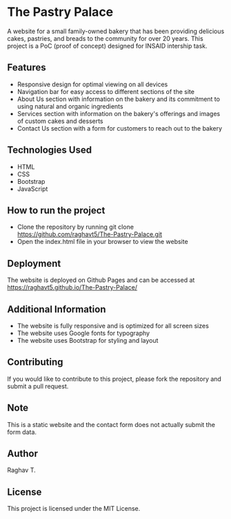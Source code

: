# The Pastry Palace

A website for a small family-owned bakery that has been providing delicious cakes, pastries, and breads to the community for over 20 years. This project is a PoC (proof of concept) designed for INSAID intership task.

## Features
- Responsive design for optimal viewing on all devices
- Navigation bar for easy access to different sections of the site
- About Us section with information on the bakery and its commitment to using natural and organic ingredients
- Services section with information on the bakery's offerings and images of custom cakes and desserts
- Contact Us section with a form for customers to reach out to the bakery

## Technologies Used
- HTML
- CSS
- Bootstrap
- JavaScript

## How to run the project
- Clone the repository by running git clone https://github.com/raghavt5/The-Pastry-Palace.git
- Open the index.html file in your browser to view the website

## Deployment
The website is deployed on Github Pages and can be accessed at https://raghavt5.github.io/The-Pastry-Palace/

## Additional Information
- The website is fully responsive and is optimized for all screen sizes
- The website uses Google fonts for typography
- The website uses Bootstrap for styling and layout

## Contributing
If you would like to contribute to this project, please fork the repository and submit a pull request.

## Note
This is a static website and the contact form does not actually submit the form data.

## Author
Raghav T.

## License
This project is licensed under the MIT License.
